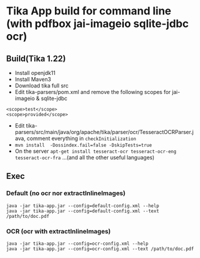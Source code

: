# Tika App build for command line (with pdfbox jai-imageio sqlite-jdbc ocr)
## Build(Tika 1.22)
- Install openjdk11
- Install Maven3
- Download tika full src
- Edit tika-parsers/pom.xml and remove the following scopes for jai-imageio & sqlite-jdbc
```
<scope>test</scope>
<scope>provided</scope>
```
- Edit tika-parsers/src/main/java/org/apache/tika/parser/ocr/TesseractOCRParser.java, comment everything in `checkInitialization`
- `mvn install  -Dossindex.fail=false -DskipTests=true`
- On the server `apt-get install tesseract-ocr tesseract-ocr-eng tesseract-ocr-fra` ...(and all the other useful languages)

## Exec
### Default (no ocr nor extractInlineImages)
```
java -jar tika-app.jar --config=default-config.xml --help
java -jar tika-app.jar --config=default-config.xml --text /path/to/doc.pdf
```

### OCR (ocr with extractInlineImages)
```
java -jar tika-app.jar --config=ocr-config.xml --help
java -jar tika-app.jar --config=ocr-config.xml --text /path/to/doc.pdf
```